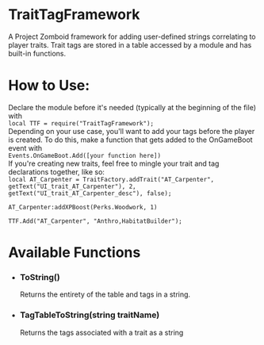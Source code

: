 # TraitTagFramework
A Project Zomboid framework for adding user-defined strings correlating to player traits. Trait tags are stored in a table accessed by a module and has built-in functions.
<h1>How to Use:</h1>
Declare the module before it's needed (typically at the beginning of the file) with<br>
<code>local TTF = require("TraitTagFramework");</code><br>
Depending on your use case, you'll want to add your tags before the player is created. To do this, make a function that gets added to the OnGameBoot event with<br>
<code>Events.OnGameBoot.Add([your function here])</code><br>
If you're creating new traits, feel free to mingle  your trait and tag declarations together, like so:<br>
<code>local AT_Carpenter = TraitFactory.addTrait("AT_Carpenter", getText("UI_trait_AT_Carpenter"), 2, getText("UI_trait_AT_Carpenter_desc"), false);<br>
AT_Carpenter:addXPBoost(Perks.Woodwork, 1)<br>
TTF.Add("AT_Carpenter", "Anthro,HabitatBuilder");</code>
<h1>Available Functions</h1>
<ul>
<li><h3>ToString()</h3>
Returns the entirety of the table and tags in a string.</li>
<li><h3>TagTableToString(string traitName)</h3>
Returns the tags associated with a trait as a string</li>
<li><h3>Add(string traitName, string tags)</h3>
Add(s) tag(s) to the TraitTags module.<br>
<strong>Note: For tags, use alphanumeric symbols only, and separate each tag with a comma.</strong>
</li>
<li><h3>Remove(string traitName)</h3>
Removes a trait and all of its tags from the TraitTags module.
</li>
<li><h3>RemoveTag(string traitName, string tag)</h3>
Removes the specified tag from the specified trait in the TraitTags module.
</li>
<li><h3>GetTable()</h3>
Returns the entirety of the TraitTags table as a table.
</li>
<li><h3>GetTagTable(string traitName)</h3>
Returns the table of tags associated with a trait as a table.
</li>
<li><h3>GetTagStatistics()</h3>
Returns a string containing each tag used, and how many times they're used.<br>
Note: I find this helpful for balancing purposes.
</li>
<li><h3>GetPlayerTraitTags(Player player)</h3>
Returns a string containing each tag a player has.<br>
</li>
<li><h3>GetPlayerTagStatistics(Player player)</h3>
Returns a string containing each tag and the amount(count) of each the player has. This list in the string is ordered by count.<br>
String format: "[tag]: [count]; [tag]: [count];..."
</li>
<li><h3>PlayerHasTag(Player player, string targetTag)</h3>
Returns a boolean, which is true if the player has the targetTag.
</li>
<li><h3>PlayerTagCountLargerThan(Player player, string subjectTag, string comparatorTag)</h3>
Returns a boolean, which is true only if the subjectTag's count is larger than the comparatorTag's count.<br>
Note: This will also return false if one of the tags cannot be found (with a console print warning of a nil if debug mode is on).
</li>
</ul>

Here's a list of all vanilla traits with an example name for your Trait Tags module. This will work in whatever function you add it,
just add your own tags and run. (current as of build 41):
<br>TTF.add("Axeman", "");
<br>TTF.add("Handy", "");
<br>TTF.add("SpeedDemon", "");
<br>TTF.add("SundayDriver", "");
<br>TTF.add("Brave", "");
<br>TTF.add("Cowardly", "");
<br>TTF.add("Clumsy", "");
<br>TTF.add("Graceful", "");
<br>TTF.add("ShortSighted", "");
<br>TTF.add("HardOfHearing", "");
<br>TTF.add("Deaf", "");
<br>TTF.add("KeenHearing", "");
<br>TTF.add("EagleEyed", "");
<br>TTF.add("HeartyAppitite", "");
<br>TTF.add("LightEater", "");
<br>TTF.add("ThickSkinned", "");
<br>TTF.add("Unfit", "");
<br>TTF.add("Out of Shape", "");
<br>TTF.add("Fit", "");
<br>TTF.add("Athletic", "");
<br>TTF.add("Nutritionist", "");
<br>TTF.add("Nutritionist2", "");
<br>TTF.add("Emaciated", "");
<br>TTF.add("Very Underweight", "");
<br>TTF.add("Underweight", "");
<br>TTF.add("Overweight", "");
<br>TTF.add("Obese", "");
<br>TTF.add("Strong", "");
<br>TTF.add("Stout", "");
<br>TTF.add("Weak", "");
<br>TTF.add("Feeble", "");
<br>TTF.add("Resilient", "");
<br>TTF.add("ProneToIllness", "");
<br>TTF.add("Agoraphobic", "");
<br>TTF.add("Claustophobic", "");
<br>TTF.add("Lucky", "");
<br>TTF.add("Unlucky", "");
<br>TTF.add("Marksman", "");
<br>TTF.add("NightOwl", "");
<br>TTF.add("Outdoorsman", "");
<br>TTF.add("FastHealer", "");
<br>TTF.add("FastLearner", "");
<br>TTF.add("FastReader", "");
<br>TTF.add("AdrenalineJunkie", "");
<br>TTF.add("Inconspicuous", "");
<br>TTF.add("NeedsLessSleep", "");
<br>TTF.add("NightVision", "");
<br>TTF.add("Organized", "");
<br>TTF.add("LowThirst", "");
<br>TTF.add("Burglar", "");
<br>TTF.add("FirstAid", "");
<br>TTF.add("Fishing", "");
<br>TTF.add("Gardener", "");
<br>TTF.add("Jogger", "");
<br>TTF.add("SlowHealer", "");
<br>TTF.add("SlowLearner", "");
<br>TTF.add("SlowReader", "");
<br>TTF.add("NeedsMoreSleep", "");
<br>TTF.add("Conspicuous", "");
<br>TTF.add("Disorganized", "");
<br>TTF.add("HighThirst", "");
<br>TTF.add("Illiterate", "");
<br>TTF.add("Insomniac", "");
<br>TTF.add("Pacifist", "");
<br>TTF.add("Thinskinned", "");
<br>TTF.add("Smoker", "");
<br>TTF.add("Tailor", "");
<br>TTF.add("Dextrous", "");
<br>TTF.add("AllThumbs", "");
<br>TTF.add("Desensitized", "");
<br>TTF.add("WeakStomach", "");
<br>TTF.add("IronGut", "");
<br>TTF.add("Hemophobic", "");
<br>TTF.add("Asthmatic", "");
<br>TTF.add("Cook", "");
<br>TTF.add("Cook2", "");
<br>TTF.add("Herbalist", "");
<br>TTF.add("Brawler", "");
<br>TTF.add("Formerscout", "");
<br>TTF.add("BaseballPlayer", "");
<br>TTF.add("Hiker", "");
<br>TTF.add("Hunter", "");
<br>TTF.add("Gymnast", "");
<br>TTF.add("Mechanics", "");
<br>TTF.add("Mechanics2", "");

<h1>Credits</h1>
Special thanks to the Project Zomboid discord modding community for their tireless answering of my questions. Particular thanks to Albion, who has a seemingly encyclopedic knowledge of PZ properties, functions, and modding. You helped a lot :)